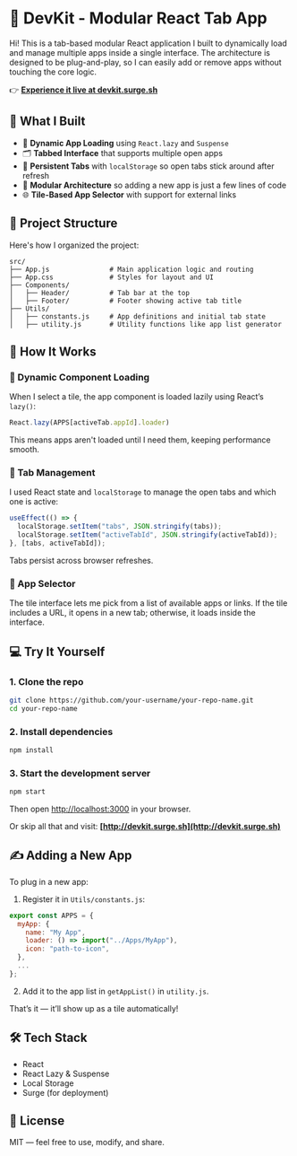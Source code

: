 # 🧩 DevKit - Modular React Tab App

Hi! This is a tab-based modular React application I built to dynamically load and manage multiple apps inside a single interface. The architecture is designed to be plug-and-play, so I can easily add or remove apps without touching the core logic.

👉 **[Experience it live at devkit.surge.sh](http://devkit.surge.sh)**

## 🚀 What I Built

* 🧠 **Dynamic App Loading** using `React.lazy` and `Suspense`
* 🗂️ **Tabbed Interface** that supports multiple open apps
* 💾 **Persistent Tabs** with `localStorage` so open tabs stick around after refresh
* 🧱 **Modular Architecture** so adding a new app is just a few lines of code
* 🌐 **Tile-Based App Selector** with support for external links

## 📂 Project Structure

Here's how I organized the project:

```
src/
├── App.js               # Main application logic and routing
├── App.css              # Styles for layout and UI
├── Components/
│   ├── Header/          # Tab bar at the top
│   ├── Footer/          # Footer showing active tab title
├── Utils/
│   ├── constants.js     # App definitions and initial tab state
│   ├── utility.js       # Utility functions like app list generator
```

## 🧱 How It Works

### 🔄 Dynamic Component Loading

When I select a tile, the app component is loaded lazily using React’s `lazy()`:

```js
React.lazy(APPS[activeTab.appId].loader)
```

This means apps aren't loaded until I need them, keeping performance smooth.

### 🧭 Tab Management

I used React state and `localStorage` to manage the open tabs and which one is active:

```js
useEffect(() => {
  localStorage.setItem("tabs", JSON.stringify(tabs));
  localStorage.setItem("activeTabId", JSON.stringify(activeTabId));
}, [tabs, activeTabId]);
```

Tabs persist across browser refreshes.

### 🧩 App Selector

The tile interface lets me pick from a list of available apps or links. If the tile includes a URL, it opens in a new tab; otherwise, it loads inside the interface.

## 💻 Try It Yourself

### 1. Clone the repo

```bash
git clone https://github.com/your-username/your-repo-name.git
cd your-repo-name
```

### 2. Install dependencies

```bash
npm install
```

### 3. Start the development server

```bash
npm start
```

Then open [http://localhost:3000](http://localhost:3000) in your browser.

Or skip all that and visit: **[http://devkit.surge.sh](http://devkit.surge.sh)**

## ✍️ Adding a New App

To plug in a new app:

1. Register it in `Utils/constants.js`:

```js
export const APPS = {
  myApp: {
    name: "My App",
    loader: () => import("../Apps/MyApp"),
    icon: "path-to-icon",
  },
  ...
};
```

2. Add it to the app list in `getAppList()` in `utility.js`.

That’s it — it’ll show up as a tile automatically!

## 🛠️ Tech Stack

* React
* React Lazy & Suspense
* Local Storage
* Surge (for deployment)

## 📄 License

MIT — feel free to use, modify, and share.